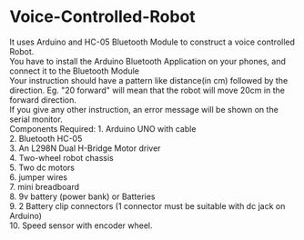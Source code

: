 # Voice-Controlled-Robot
It uses Arduino and HC-05 Bluetooth Module to construct a voice controlled Robot.<br>
You have to install the Arduino Bluetooth Application on your phones, and connect it to the Bluetooth Module<br>
Your instruction should have a pattern like distance(in cm) followed by the direction. Eg. "20 forward" will mean that the robot will move 20cm in the forward direction.<br>
If you give any other instruction, an error message will be shown on the serial monitor.<br>
Components Required: 1.	Arduino UNO with cable<br>
                     2.	Bluetooth HC-05<br>
                     3.	An L298N Dual H-Bridge Motor driver<br>
                     4.	Two-wheel robot chassis<br>
                     5.	Two dc motors<br>
                     6.	jumper wires<br>
                     7.	mini breadboard<br>
                     8.	9v battery (power bank) or Batteries<br>
                     9.	2 Battery clip connectors (1 connector must be suitable with dc jack on Arduino)<br>
                     10.	Speed sensor with encoder wheel.<br>
     
